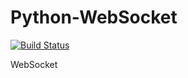 # Python-WebSocket

[![Build Status](https://travis-ci.org/ingunnsund/Python-WebSocket.svg?branch=master)](https://travis-ci.org/ingunnsund/Python-WebSocket)


WebSocket
